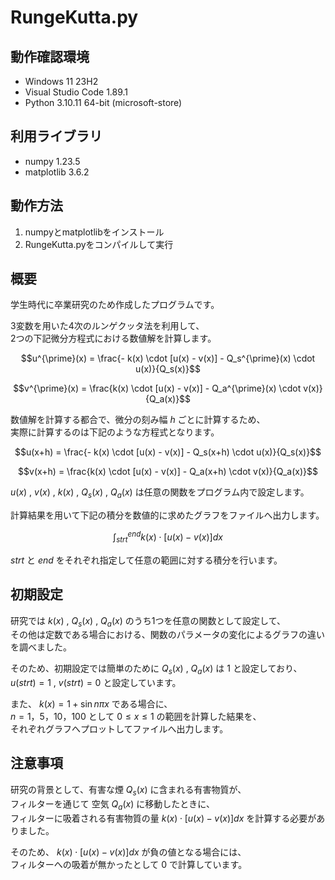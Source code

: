 # RungeKutta.py

## 動作確認環境
- Windows 11 23H2
- Visual Studio Code 1.89.1
- Python 3.10.11 64-bit (microsoft-store)

## 利用ライブラリ
- numpy 1.23.5
- matplotlib 3.6.2

## 動作方法
1. numpyとmatplotlibをインストール
2. RungeKutta.pyをコンパイルして実行

## 概要
学生時代に卒業研究のため作成したプログラムです。

3変数を用いた4次のルンゲクッタ法を利用して、  
2つの下記微分方程式における数値解を計算します。


$$u^{\prime}(x) = \frac{- k(x) \cdot [u(x) - v(x)] - Q_s^{\prime}(x) \cdot u(x)}{Q_s(x)}$$

$$v^{\prime}(x) = \frac{k(x) \cdot [u(x) - v(x)] - Q_a^{\prime}(x) \cdot v(x)}{Q_a(x)}$$


数値解を計算する都合で、微分の刻み幅 $h$ ごとに計算するため、  
実際に計算するのは下記のような方程式となります。


$$u(x+h) = \frac{- k(x) \cdot [u(x) - v(x)] - Q_s(x+h) \cdot u(x)}{Q_s(x)}$$

$$v(x+h) = \frac{k(x) \cdot [u(x) - v(x)] - Q_a(x+h) \cdot v(x)}{Q_a(x)}$$


$u(x)$ , $v(x)$ , $k(x)$ , $Q_s(x)$ , $Q_a(x)$ は任意の関数をプログラム内で設定します。

計算結果を用いて下記の積分を数値的に求めたグラフをファイルへ出力します。

$$\int_{strt}^{end} k(x) \cdot [u(x) - v(x)] dx$$

$strt$ と $end$ をそれぞれ指定して任意の範囲に対する積分を行います。

## 初期設定
研究では $k(x)$ , $Q_s(x)$ , $Q_a(x)$ のうち1つを任意の関数として設定して、  
その他は定数である場合における、関数のパラメータの変化によるグラフの違いを調べました。

そのため、初期設定では簡単のために $Q_s(x)$ , $Q_a(x)$ は $1$ と設定しており、  
$u(strt)=1$ , $v(strt) = 0$ と設定しています。

また、 $k(x) = 1 + \sin n \pi x$ である場合に、  
$n = 1，5，10，100$ として $0 \le x \le 1$ の範囲を計算した結果を、  
それぞれグラフへプロットしてファイルへ出力します。

## 注意事項
研究の背景として、有害な煙 $Q_s(x)$ に含まれる有害物質が、  
フィルターを通じて 空気 $Q_a(x)$ に移動したときに、  
フィルターに吸着される有害物質の量 $k(x) \cdot [u(x) - v(x)] dx$ を計算する必要がありました。

そのため、 $k(x) \cdot [u(x) - v(x)] dx$ が負の値となる場合には、  
フィルターへの吸着が無かったとして $0$ で計算しています。
